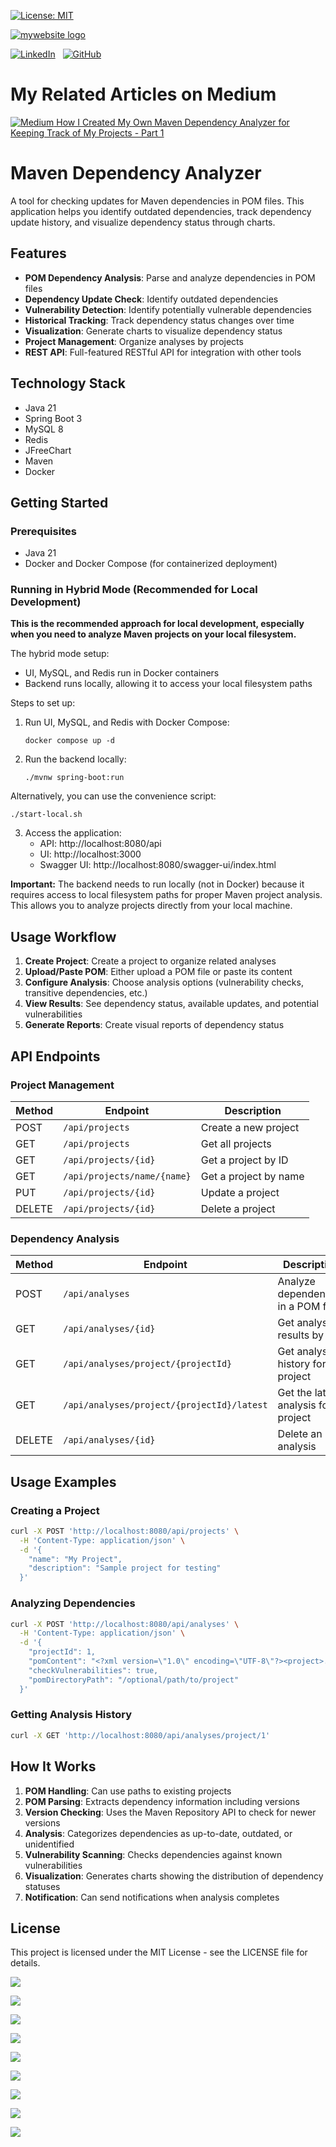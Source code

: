 [![License: MIT](https://img.shields.io/badge/License-MIT-yellow.svg)](https://opensource.org/licenses/MIT)

<a href="https://muratcanyeldan.dev" target="_blank">
    <img src="https://img.shields.io/badge/My_Website-muratcanyeldan.dev-2ea44f?style=for-the-badge&logo=firefox&logoColor=white" alt="mywebsite logo"  />
</a>

[![LinkedIn](https://img.shields.io/badge/linkedin-%230077B5.svg?style=for-the-badge&logo=linkedin&logoColor=white)](https://www.linkedin.com/in/muratcanyeldan/)
&nbsp;
[![GitHub](https://img.shields.io/badge/github-%23121011.svg?style=for-the-badge&logo=github&logoColor=white)](https://github.com/muratcanyeldan)
&nbsp;

# My Related Articles on Medium

[![Medium](https://img.shields.io/badge/Medium-12100E?style=for-the-badge&logo=medium&logoColor=white) How I Created My Own Maven Dependency Analyzer for Keeping Track of My Projects - Part 1](https://muratcanyeldan.com/how-i-created-my-own-maven-dependency-analyzer-for-keeping-track-of-my-projects-part-1-346b516c86b9)

# Maven Dependency Analyzer

A tool for checking updates for Maven dependencies in POM files. This application helps you identify outdated dependencies, track dependency update history, and visualize dependency status through charts.

## Features

- **POM Dependency Analysis**: Parse and analyze dependencies in POM files
- **Dependency Update Check**: Identify outdated dependencies
- **Vulnerability Detection**: Identify potentially vulnerable dependencies
- **Historical Tracking**: Track dependency status changes over time
- **Visualization**: Generate charts to visualize dependency status
- **Project Management**: Organize analyses by projects
- **REST API**: Full-featured RESTful API for integration with other tools

## Technology Stack

- Java 21
- Spring Boot 3
- MySQL 8
- Redis
- JFreeChart
- Maven
- Docker

## Getting Started

### Prerequisites

- Java 21
- Docker and Docker Compose (for containerized deployment)

### Running in Hybrid Mode (Recommended for Local Development)

**This is the recommended approach for local development, especially when you need to analyze Maven projects on your local filesystem.**

The hybrid mode setup:
- UI, MySQL, and Redis run in Docker containers
- Backend runs locally, allowing it to access your local filesystem paths

Steps to set up:

1. Run UI, MySQL, and Redis with Docker Compose:
   ```
   docker compose up -d
   ```

2. Run the backend locally:
   ```
   ./mvnw spring-boot:run
   ```

Alternatively, you can use the convenience script:
   ```
   ./start-local.sh
   ```

3. Access the application:
   - API: http://localhost:8080/api
   - UI: http://localhost:3000
   - Swagger UI: http://localhost:8080/swagger-ui/index.html

**Important:** The backend needs to run locally (not in Docker) because it requires access to local filesystem paths for proper Maven project analysis. This allows you to analyze projects directly from your local machine.

## Usage Workflow

1. **Create Project**: Create a project to organize related analyses
2. **Upload/Paste POM**: Either upload a POM file or paste its content
3. **Configure Analysis**: Choose analysis options (vulnerability checks, transitive dependencies, etc.)
4. **View Results**: See dependency status, available updates, and potential vulnerabilities
5. **Generate Reports**: Create visual reports of dependency status

## API Endpoints

### Project Management

| Method | Endpoint | Description |
|--------|----------|-------------|
| POST | `/api/projects` | Create a new project |
| GET | `/api/projects` | Get all projects |
| GET | `/api/projects/{id}` | Get a project by ID |
| GET | `/api/projects/name/{name}` | Get a project by name |
| PUT | `/api/projects/{id}` | Update a project |
| DELETE | `/api/projects/{id}` | Delete a project |

### Dependency Analysis

| Method | Endpoint | Description |
|--------|----------|-------------|
| POST | `/api/analyses` | Analyze dependencies in a POM file |
| GET | `/api/analyses/{id}` | Get analysis results by ID |
| GET | `/api/analyses/project/{projectId}` | Get analysis history for a project |
| GET | `/api/analyses/project/{projectId}/latest` | Get the latest analysis for a project |
| DELETE | `/api/analyses/{id}` | Delete an analysis |

## Usage Examples

### Creating a Project

```bash
curl -X POST 'http://localhost:8080/api/projects' \
  -H 'Content-Type: application/json' \
  -d '{
    "name": "My Project",
    "description": "Sample project for testing"
  }'
```

### Analyzing Dependencies

```bash
curl -X POST 'http://localhost:8080/api/analyses' \
  -H 'Content-Type: application/json' \
  -d '{
    "projectId": 1,
    "pomContent": "<?xml version=\"1.0\" encoding=\"UTF-8\"?><project>...</project>",
    "checkVulnerabilities": true,
    "pomDirectoryPath": "/optional/path/to/project" 
  }'
```

### Getting Analysis History

```bash
curl -X GET 'http://localhost:8080/api/analyses/project/1'
```

## How It Works

1. **POM Handling**: Can use paths to existing projects
2. **POM Parsing**: Extracts dependency information including versions
3. **Version Checking**: Uses the Maven Repository API to check for newer versions
4. **Analysis**: Categorizes dependencies as up-to-date, outdated, or unidentified
5. **Vulnerability Scanning**: Checks dependencies against known vulnerabilities
6. **Visualization**: Generates charts showing the distribution of dependency statuses
7. **Notification**: Can send notifications when analysis completes

## License

This project is licensed under the MIT License - see the LICENSE file for details.

![](src/main/resources/screenshots/Screenshot-analysis-history.png)

![](src/main/resources/screenshots/Screenshot-charts.png)

![](src/main/resources/screenshots/Screenshot-dashboard.png)

![](src/main/resources/screenshots/Screenshot-dependencies.png)

![](src/main/resources/screenshots/Screenshot-documentation.png)

![](src/main/resources/screenshots/Screenshot-input-method.png)

![](src/main/resources/screenshots/Screenshot-projects.png)

![](src/main/resources/screenshots/Screenshot-settings.png)

![](src/main/resources/screenshots/Screenshot-vulnerabilities.png)

